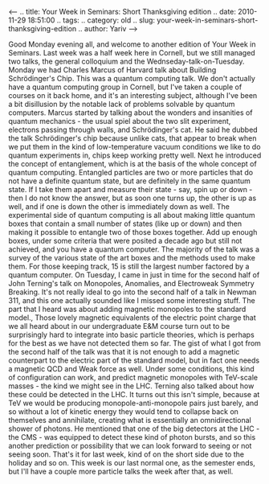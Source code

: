 <--
.. title: Your Week in Seminars: Short Thanksgiving edition
.. date: 2010-11-29 18:51:00
.. tags: 
.. category: old
.. slug: your-week-in-seminars-short-thanksgiving-edition
.. author: Yariv
-->


Good Monday evening all, and welcome to another edition of Your Week in
Seminars. Last week was a half week here in Cornell, but we still
managed two talks, the general colloquium and the
Wednseday-talk-on-Tuesday. Monday we had Charles Marcus of Harvard talk
about Building Schrödinger's Chip. This was a quantum computing talk. We
don't actually have a quantum computing group in Cornell, but I've taken
a couple of courses on it back home, and it's an interesting subject,
although I've been a bit disillusion by the notable lack of problems
solvable by quantum computers. Marcus started by talking about the
wonders and insanities of quantum mechanics - the usual spiel about the
two slit experiment, electrons passing through walls, and Schrödinger's
cat. He said he dubbed the talk Schrödinger's chip because unlike cats,
that appear to break when we put them in the kind of low-temperature
vacuum conditions we like to do quantum experiments in, chips keep
working pretty well. Next he introduced the concept of entanglement,
which is at the basis of the whole concept of quantum computing.
Entangled particles are two or more particles that do not have a
definite quantum state, but are definitely in the same quantum state. If
I take them apart and measure their state - say, spin up or down - then
I do not know the answer, but as soon one turns up, the other is up as
well, and if one is down the other is immediately down as well. The
experimental side of quantum computing is all about making little
quantum boxes that contain a small number of states (like up or down)
and then making it possible to entangle two of those boxes together. Add
up enough boxes, under some criteria that were posited a decade ago but
still not achieved, and you have a quantum computer. The majority of the
talk was a survey of the various state of the art boxes and the methods
used to make them. For those keeping track, 15 is still the largest
number factored by a quantum computer. On Tuesday, I came in just in
time for the second half of John Terning's talk on Monopoles, Anomalies,
and Electroweak Symmetry Breaking. It's not really ideal to go into the
second half of a talk in Newman 311, and this one actually sounded like
I missed some interesting stuff. The part that I heard was about adding
magnetic monopoles to the standard model., Those lovely magnetic
equivalents of the electric point charge that we all heard about in our
undergraduate E&M course turn out to be surprisingly hard to integrate
into basic particle theories, which is perhaps for the best as we have
not detected them so far. The gist of what I got from the second half of
the talk was that it is not enough to add a magnetic counterpart to the
electric part of the standard model, but in fact one needs a magnetic
QCD and Weak force as well. Under some conditions, this kind of
configuration can work, and predict magnetic monopoles with TeV-scale
masses - the kind we might see in the LHC. Terning also talked about how
these could be detected in the LHC. It turns out this isn't simple,
because at TeV we would be producing monopole-anti-monopole pairs just
barely, and so without a lot of kinetic energy they would tend to
collapse back on themselves and annihilate, creating what is essentially
an omnidirectional shower of photons. He mentioned that one of the big
detectors at the LHC - the CMS - was equipped to detect these kind of
photon bursts, and so this another prediction or possibility that we can
look forward to seeing or not seeing soon. That's it for last week, kind
of on the short side due to the holiday and so on. This week is our last
normal one, as the semester ends, but I'll have a couple more particle
talks the week after that, as well.
